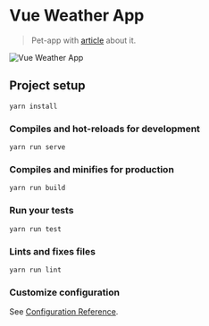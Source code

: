 # Vue Weather App
> Pet-app with [article](https://dev.to/oxyyyyy/simple-weather-app-on-vue-js-1g20) about it.

![Vue Weather App](https://thepracticaldev.s3.amazonaws.com/i/ycmv5zahcnhwyfm4h3dl.png)

## Project setup
```
yarn install
```

### Compiles and hot-reloads for development
```
yarn run serve
```

### Compiles and minifies for production
```
yarn run build
```

### Run your tests
```
yarn run test
```

### Lints and fixes files
```
yarn run lint
```

### Customize configuration
See [Configuration Reference](https://cli.vuejs.org/config/).
